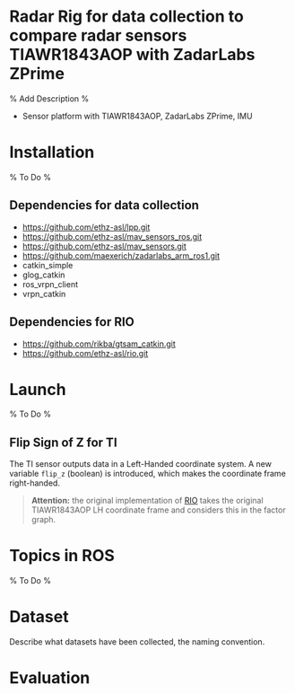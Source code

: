 # Radar Rig for data collection to compare radar sensors TIAWR1843AOP with ZadarLabs ZPrime
% Add Description %
- Sensor platform with TIAWR1843AOP, ZadarLabs ZPrime, IMU 
# Installation
% To Do %
## Dependencies for data collection
- https://github.com/ethz-asl/lpp.git
- https://github.com/ethz-asl/mav_sensors_ros.git
- https://github.com/ethz-asl/mav_sensors.git
- https://github.com/maexerich/zadarlabs_arm_ros1.git
- catkin_simple
- glog_catkin
- ros_vrpn_client
- vrpn_catkin
## Dependencies for RIO
- https://github.com/rikba/gtsam_catkin.git
- https://github.com/ethz-asl/rio.git
# Launch
% To Do %
## Flip Sign of Z for TI
The TI sensor outputs data in a Left-Handed coordinate system. A new variable `flip_z` (boolean) is introduced, which makes the coordinate frame right-handed.
> **Attention:** the original implementation of [RIO](https://github.com/ethz-asl/rio?tab=readme-ov-file) takes the original TIAWR1843AOP LH coordinate frame and considers this in the factor graph.
# Topics in ROS
% To Do %
# Dataset
Describe what datasets have been collected, the naming convention.
# Evaluation
